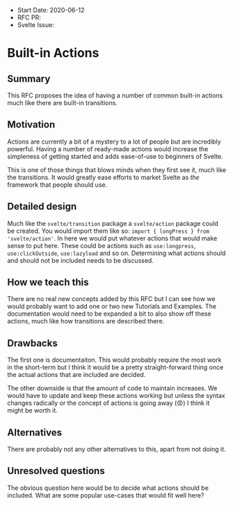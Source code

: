 - Start Date: 2020-06-12
- RFC PR: 
- Svelte Issue:

# Built-in Actions

## Summary

This RFC proposes the idea of having a number of common built-in actions much like there
are built-in transitions.

## Motivation

Actions are currently a bit of a mystery to a lot of people but are incredibly powerful.
Having a number of ready-made actions would increase the simpleness of getting started
and adds ease-of-use to beginners of Svelte. 

This is one of those things that blows minds when they first see it, much like the
transitions. It would greatly ease efforts to market Svelte as *the* framework that
people should use.

## Detailed design

Much like the `svelte/transition` package a `svelte/action` package could be created.
You would import them like so: `import { longPress } from 'svelte/action'`.
In here we would put whatever actions that would make sense to put here. These
could be actions such as `use:longpress`, `use:clickOutside`, `use:lazyload` and so on.
Determining what actions should and should not be included needs to be discussed.

## How we teach this

There are no real new concepts added by this RFC but I can see how we would probably want
to add one or two new Tutorials and Examples. The documentation would need to be expanded
a bit to also show off these actions, much like how transitions are described there.

## Drawbacks

The first one is documentaiton. This would probably require the most work in the short-term
but I think it would be a pretty straight-forward thing once the actual actions that are
included are decided.

The other downside is that the amount of code to maintain increases. We would have to update
and keep these actions working but unless the syntax changes radically or the concept of
actions is going away (😡) I think it might be worth it.

## Alternatives

There are probably not any other alternatives to this, apart from not doing it. 


## Unresolved questions

The obvious question here would be to decide what actions should be included. What are some
popular use-cases that would fit well here?
